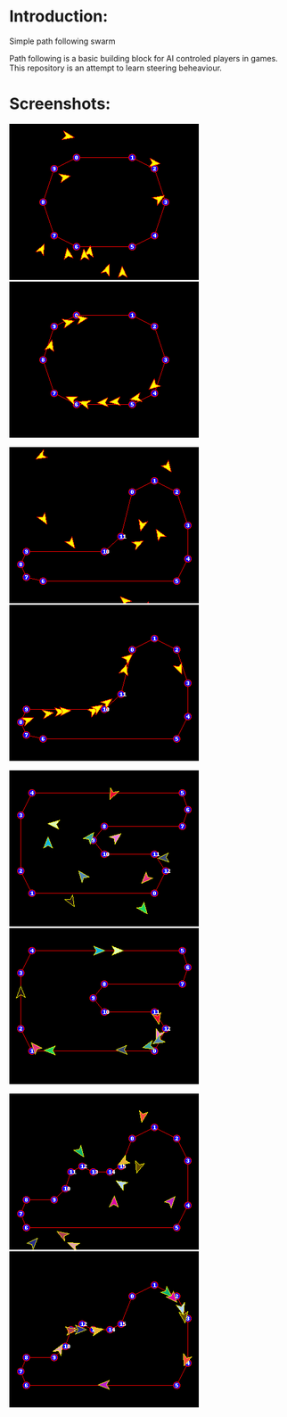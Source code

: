  Introduction:
===============
Simple path following swarm

Path following is a basic building block for AI controled players in games. This
repository is an attempt to learn steering beheaviour.


 Screenshots:
==============
![Path 1](Images/Path-1-frame0002.png?raw=true "Path 1")
![Path 1](Images/Path-1-frame0596.png?raw=true "Path 1")


![Path 2](Images/Path-2-frame0001.png?raw=true "Path 2")
![Path 2](Images/Path-2-frame0828.png?raw=true "Path 2")

![Path 3](Images/Path-3-frame0001.png?raw=true "Path 3")
![Path 3](Images/Path-3-frame0737.png?raw=true "Path 3")

![Path 4](Images/Path-4-frame0001.png?raw=true "Path 4")
![Path 4](Images/Path-4-frame1048.png?raw=true "Path 4")

